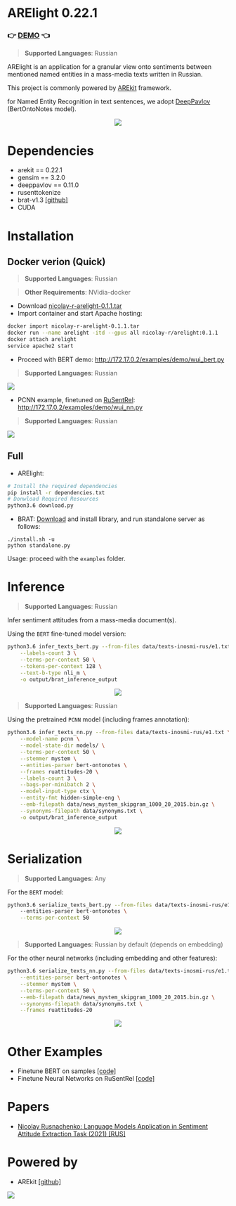 # ARElight 0.22.1

### :point_right: [DEMO](#docker-verion-quick) :point_left:

> **Supported Languages**: Russian

ARElight is an application for a granular view onto sentiments between mentioned named entities in a mass-media texts written in Russian.

This project is commonly powered by [AREkit](https://github.com/nicolay-r/AREkit) framework.

for Named Entity Recognition in text sentences, 
we adopt [DeepPavlov](https://github.com/deepmipt/DeepPavlov)  (BertOntoNotes model).

<p align="center">
    <img src="logo.png"/>
</p>


# Dependencies

* arekit == 0.22.1
* gensim == 3.2.0
* deeppavlov == 0.11.0
* rusenttokenize
* brat-v1.3 [[github]](https://github.com/nlplab/brat)
* CUDA


# Installation


## Docker verion (Quick)

> **Supported Languages**: Russian

> **Other Requirements**: NVidia-docker

* Download [nicolay-r-arelight-0.1.1.tar](https://drive.google.com/u/0/uc?id=1hd6EOcN5haEJM0dp_sdsNCX36lGG-y8Y&amp;export=download&amp;confirm=t)
* Import container and start Apache hosting: 
```bash
docker import nicolay-r-arelight-0.1.1.tar 
docker run --name arelight -itd --gpus all nicolay-r/arelight:0.1.1
docker attach arelight
service apache2 start
```
* Proceed with BERT demo: http://172.17.0.2/examples/demo/wui_bert.py

> **Supported Languages**: Russian

![](docs/demo.png)

* PCNN example, finetuned on [RuSentRel](https://github.com/nicolay-r/RuSentRel):
http://172.17.0.2/examples/demo/wui_nn.py

> **Supported Languages**: Russian

![](docs/demo_pcnn.png)

## Full 
* ARElight:
```bash
# Install the required dependencies
pip install -r dependencies.txt
# Donwload Required Resources
python3.6 download.py
```

* BRAT: [Download](https://github.com/nlplab/brat/releases/tag/v1.3_Crunchy_Frog) 
  and install library, and run standalone server as follows:
```
./install.sh -u
python standalone.py
```

Usage: proceed with the `examples` folder.

# Inference

> **Supported Languages**: Russian

Infer sentiment attitudes from a mass-media document(s).

Using the `BERT` fine-tuned model version:
```bash
python3.6 infer_texts_bert.py --from-files data/texts-inosmi-rus/e1.txt \
    --labels-count 3 \
    --terms-per-context 50 \
    --tokens-per-context 128 \
    --text-b-type nli_m \
    -o output/brat_inference_output
```
<p align="center">
    <img src="docs/inference-bert-e1.png"/>
</p>

> **Supported Languages**: Russian

Using the pretrained `PCNN` model (including frames annotation):
```bash
python3.6 infer_texts_nn.py --from-files data/texts-inosmi-rus/e1.txt \
    --model-name pcnn \
    --model-state-dir models/ \
    --terms-per-context 50 \
    --stemmer mystem \
    --entities-parser bert-ontonotes \
    --frames ruattitudes-20 \
    --labels-count 3 \
    --bags-per-minibatch 2 \
    --model-input-type ctx \
    --entity-fmt hidden-simple-eng \
    --emb-filepath data/news_mystem_skipgram_1000_20_2015.bin.gz \
    --synonyms-filepath data/synonyms.txt \
    -o output/brat_inference_output
```

<p align="center">
    <img src="docs/inference-pcnn-e1.png"/>
</p>

# Serialization 

> **Supported Languages**: Any

For the `BERT` model:
```bash
python3.6 serialize_texts_bert.py --from-files data/texts-inosmi-rus/e1.txt 
    --entities-parser bert-ontonotes \
    --terms-per-context 50 
```

<p align="center">
    <img src="docs/samples-bert.png">
</p>

> **Supported Languages**: Russian by default (depends on embedding)

For the other neural networks (including embedding and other features):
```bash
python3.6 serialize_texts_nn.py --from-files data/texts-inosmi-rus/e1.txt \
    --entities-parser bert-ontonotes \
    --stemmer mystem \
    --terms-per-context 50 \
    --emb-filepath data/news_mystem_skipgram_1000_20_2015.bin.gz \
    --synonyms-filepath data/synonyms.txt \
    --frames ruattitudes-20 
```

<p align="center">
    <img src="docs/samples-nn.png"/>
</p>

# Other Examples

* Finetune BERT on samples [[code]](examples/train_bert.py)
* Finetune Neural Networks on RuSentRel [[code]](examples/train_nn_on_rusentrel.py)

# Papers

* [Nicolay Rusnachenko: Language Models Application in Sentiment Attitude Extraction Task (2021) [RUS]](https://nicolay-r.github.io/website/data/rusnachenko2021language.pdf)

# Powered by

* AREkit [[github]](https://github.com/nicolay-r/AREkit)

<p float="left">
<a href="https://github.com/nicolay-r/AREkit"><img src="docs/arekit_logo.png"/></a>
</p>
